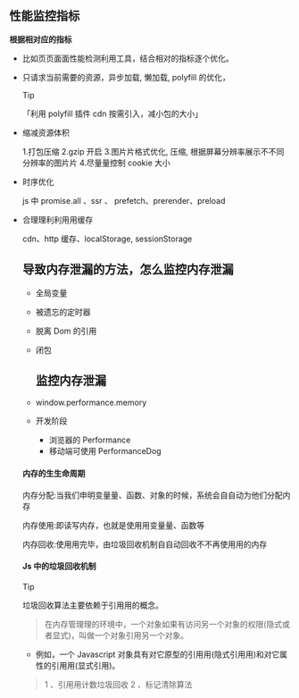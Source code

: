 ## 性能监控指标

**根据相对应的指标**

- 比如⻚页⾯面性能检测利用工具，结合相对的指标逐个优化。

- 只请求当前需要的资源，异步加载, 懒加载, polyfill 的优化，

  > [!TIP]
  > 「利用 polyfill 插件 cdn 按需引入，减小包的大小」

- 缩减资源体积

  1.打包压缩 2.gzip 开启 3.图⽚片格式优化, 压缩, 根据屏幕分辨率展示不不同分辨率的图⽚片 4.尽量量控制 cookie 大⼩

- 时序优化

  js 中 promise.all 、ssr 、 prefetch、prerender、preload <!--「嵌入link 标签 <link rel="dns-prefetch" href="xxxxxx" />」-->

- 合理理利利⽤用缓存

  cdn、http 缓存、localStorage, sessionStorage

  ## 导致内存泄漏的方法，怎么监控内存泄漏

  - 全局变量

  - 被遗忘的定时器 <!--未被清理理的定时器器和回调函数-->

  - 脱离 Dom 的引用 <!--我们对 Dom 的操作, 会把 Dom 的引⽤用保存在⼀一个数组或者 Map 中-->

  - 闭包 <!--一个内部函数，有权访问包含其的外部函数中的变量。-->

    ## 监控内存泄漏

  - window.performance.memory

  - 开发阶段

    - 浏览器的 Performance
    - 移动端可使用 PerformanceDog

  #### 内存的⽣生命周期

  内存分配:当我们申明变量量、函数、对象的时候，系统会⾃自动为他们分配内存

  内存使用:即读写内存，也就是使⽤用变量量、函数等

  内存回收:使⽤用完毕，由垃圾回收机制⾃自动回收不不再使⽤用的内存

  #### Js 中的垃圾回收机制

  > [!TIP]
  > 垃圾回收算法主要依赖于引⽤用的概念。

  > 在内存管理理的环境中，一个对象如果有访问另一个对象的权限(隐式或者显式)，叫做一个对象引用另一个对象。

  - 例如，一个 Javascript 对象具有对它原型的引⽤用(隐式引⽤用)和对它属性的引⽤用(显式引用)。 <!--在这里，“对象”的概念不仅特指 JavaScript 对象，还包括函数作用域(或者全局词法作用域)。-->

  > 1 、引⽤用计数垃圾回收 2 、标记清除算法
